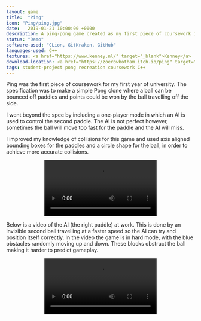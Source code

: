 ```yaml
---
layout: game
title:  "Ping"
icon: "Ping/ping.jpg"
date:   2019-01-21 10:00:00 +0000
description: A ping-pong game created as my first piece of coursework in a year 1 module. My additions to this project above the specification include AI and a 'hard mode' where objects obstruct the ball.
status: "Demo"
software-used: "CLion, GitKraken, GitHub"
languages-used: C++
textures: <a href="https://www.kenney.nl/" target="_blank">Kenney</a>
download-location: <a href="https://zoerowbotham.itch.io/ping" target="_blank">zoerowbotham.itch.io</a>
tags: student-project pong recreation coursework C++
---
```


Ping was the first piece of coursework for my first year of university. The specification was to make a simple Pong clone where a ball can be bounced off paddles and points could be won by the ball travelling off the side.

I went beyond the spec by including a one-player mode in which an AI is used to control the second paddle. The AI is not perfect however, sometimes the ball will move too fast for the paddle and the AI will miss.

I improved my knowledge of collisions for this game and used axis aligned bounding boxes for the paddles and a circle shape for the ball, in order to achieve more accurate collisions.

<center>
<video controls>
  <source src="{{ site.baseurl }}/assets/Ping/ping-cover.mp4" type="video/mp4">
</video>
</center>

Below is a video of the AI (the right paddle) at work. This is done by an invisible second ball travelling at a faster speed so the AI can try and position itself correctly. In the video the game is in hard mode, with the blue obstacles randomly moving up and down. These blocks obstruct the ball making it harder to predict gameplay.

<center>
<video controls>
  <source src="{{ site.baseurl }}/assets/Ping/ai-video.mp4" type="video/mp4">
</video>
</center>